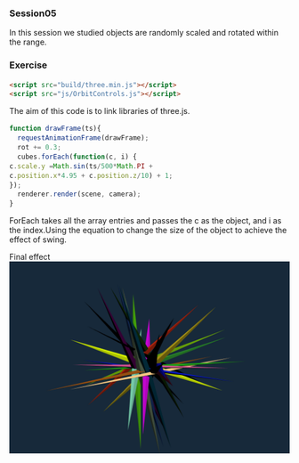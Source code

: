 ### Session05 ###
In this session we studied objects are randomly scaled and rotated within the range.
### Exercise ###
```html
<script src="build/three.min.js"></script>
<script src="js/OrbitControls.js"></script>
```
The aim of this code is to link libraries of three.js.

```Javascript
function drawFrame(ts){
  requestAnimationFrame(drawFrame);
  rot += 0.3;
  cubes.forEach(function(c, i) {
c.scale.y =Math.sin(ts/500*Math.PI +
c.position.x*4.95 + c.position.z/10) + 1;
});
  renderer.render(scene, camera);
}
```
ForEach takes all the array entries and passes the c as the object, and i as the index.Using the equation to change the size of the object to achieve the effect of swing.

Final effect
![S5](https://raw.githubusercontent.com/Arissa0305/DAT505-GitHub/master/Image/S5.png)
